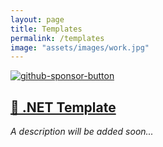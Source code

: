 ```yaml
---
layout: page
title: Templates
permalink: /templates
image: "assets/images/work.jpg"
---
```


[![github-sponsor-button](https://img.shields.io/static/v1?label=Sponsor&message=%E2%9D%A4&logo=GitHub&color=%23fe8e86)](https://github.com/sponsors/devantler)

## [📁 .NET Template](https://github.com/devantler/dotnet-template)

*A description will be added soon...*
